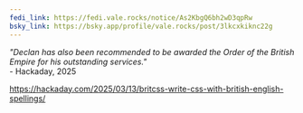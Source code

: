 ```yaml
---
fedi_link: https://fedi.vale.rocks/notice/As2KbgQ6bh2wD3qpRw
bsky_link: https://bsky.app/profile/vale.rocks/post/3lkcxkiknc22g
---
```


*"Declan has also been recommended to be awarded the Order of the British Empire for his outstanding services."*\
\- Hackaday, 2025

<https://hackaday.com/2025/03/13/britcss-write-css-with-british-english-spellings/>
